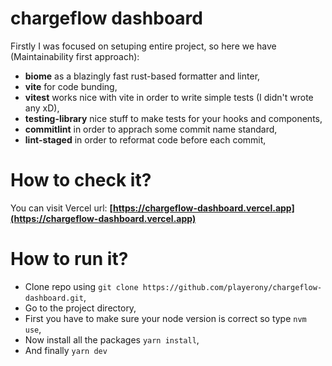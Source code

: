 # chargeflow dashboard

Firstly I was focused on setuping entire project, so here we have (Maintainability first approach):

- **biome** as a blazingly fast rust-based formatter and linter,
- **vite** for code bunding,
- **vitest** works nice with vite in order to write simple tests (I didn't wrote any xD),
- **testing-library** nice stuff to make tests for your hooks and components,
- **commitlint** in order to apprach some commit name standard,
- **lint-staged** in order to reformat code before each commit,

# How to check it?

You can visit Vercel url: **[https://chargeflow-dashboard.vercel.app](https://chargeflow-dashboard.vercel.app)**

# How to run it?

- Clone repo using `git clone https://github.com/playerony/chargeflow-dashboard.git`,
- Go to the project directory,
- First you have to make sure your node version is correct so type `nvm use`,
- Now install all the packages `yarn install`,
- And finally `yarn dev`
